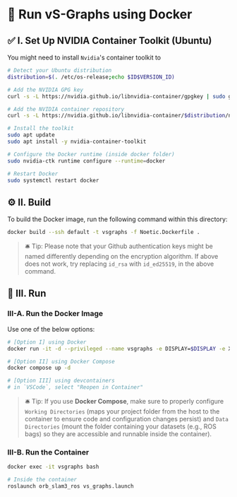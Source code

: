 # 🚀 Run vS-Graphs using Docker

## ✅ I. Set Up NVIDIA Container Toolkit (Ubuntu)

You might need to install `Nvidia`'s container toolkit to

```bash
# Detect your Ubuntu distribution
distribution=$(. /etc/os-release;echo $ID$VERSION_ID)

# Add the NVIDIA GPG key
curl -s -L https://nvidia.github.io/libnvidia-container/gpgkey | sudo gpg --dearmor -o /usr/share/keyrings/nvidia-container-toolkit-keyring.gpg

# Add the NVIDIA container repository
curl -s -L https://nvidia.github.io/libnvidia-container/$distribution/nvidia-container-toolkit.list | sed 's#deb https://#deb [signed-by=/usr/share/keyrings/nvidia-container-toolkit-keyring.gpg] https://#g' | sudo tee /etc/apt/sources.list.d/nvidia-container-toolkit.list

# Install the toolkit
sudo apt update
sudo apt install -y nvidia-container-toolkit

# Configure the Docker runtime (inside docker folder)
sudo nvidia-ctk runtime configure --runtime=docker

# Restart Docker
sudo systemctl restart docker
```

## ⚙️ II. Build

To build the Docker image, run the following command within this directory:

```bash
docker build --ssh default -t vsgraphs -f Noetic.Dockerfile .
```

> 🛎️ Tip: Please note that your Github authentication keys might be named differently depending on the encryption algorithm. If above does not work, try replacing `id_rsa` with `id_ed25519`, in the above command.

## 🚀 III. Run

### III-A. Run the Docker Image

Use one of the below options:

```bash
# [Option I] using Docker
docker run -it -d --privileged --name vsgraphs -e DISPLAY=$DISPLAY -e XAUTHORITY=$XAUTHORITY -v /tmp/.X11-unix:/tmp/.X11-unix -v $XAUTHORITY:$XAUTHORITY vsgraphs

# [Option II] using Docker Compose
docker compose up -d

# [Option III] using devcontainers
# in `VSCode`, select "Reopen in Container"
```

> 🛎️ Tip: If you use **Docker Compose**, make sure to properly configure `Working Directories` (maps your project folder from the host to the container to ensure code and configuration changes persist) and `Data Directories` (mount the folder containing your datasets (e.g., ROS bags) so they are accessible and runnable inside the container).

### III-B. Run the Container

```bash
docker exec -it vsgraphs bash

# Inside the container
roslaunch orb_slam3_ros vs_graphs.launch
```
